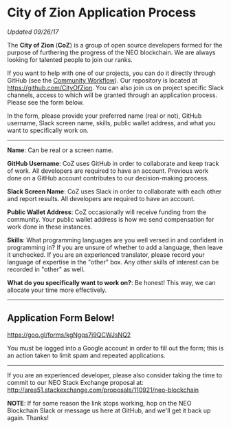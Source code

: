 # City of Zion Application Process
*Updated 09/26/17*

The **City of Zion** (**CoZ**) is a group of open source developers formed for the purpose of furthering the progress of the NEO blockchain. We are always looking for talented people to join our ranks. 

If you want to help with one of our projects, you can do it directly through GitHub (see the [Community Workflow](https://github.com/CityOfZion/awesome-neo/blob/master/Community%20Workflow.md)). Our repository is located at https://github.com/CityOfZion. You can also join us on project specific Slack channels, access to which will be granted through an application process. Please see the form below.

In the form, please provide your preferred name (real or not), GitHub username, Slack screen name, skills, public wallet address, and what you want to specifically work on.

-------------------------------------------------------------------------------------------------------------------------------

**Name**: Can be real or a screen name. 

**GitHub Username**: CoZ uses GitHub in order to collaborate and keep track of work. All developers are required to have an account. Previous work done on a GitHub account contributes to our decision-making process.

**Slack Screen Name**: CoZ uses Slack in order to collaborate with each other and report results. All developers are required to have an account.

**Public Wallet Address**: CoZ occasionally will receive funding from the community. Your public wallet address is how we send compensation for work done in these instances.

**Skills**: What programming languages are you well versed in and confident in programming in? If you are unsure of whether to add a language, then leave it unchecked. If you are an experienced translator, please record your language of expertise in the "other" box. Any other skills of interest can be recorded in "other" as well.

**What do you specifically want to work on?**: Be honest! This way, we can allocate your time more effectively. 

-------------------------------------------------------------------------------------------------------------------------------

## Application Form Below!

https://goo.gl/forms/kgNgqs7j9QCWJsNQ2

You must be logged into a Google account in order to fill out the form; this is an action taken to limit spam and repeated applications.

-------------------------------------------------------------------------------------------------------------------------------

If you are an experienced developer, please also consider taking the time to commit to our NEO Stack Exchange proposal at: http://area51.stackexchange.com/proposals/110921/neo-blockchain

**NOTE**: If for some reason the link stops working, hop on the NEO Blockchain Slack or message us here at GitHub, and we'll get it back up again. Thanks!
